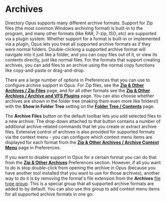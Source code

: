 # Archives

Directory Opus supports many different archive formats. Support for Zip files (the most common Windows archiving format) is built-in to the program, and many other formats (like RAR, 7-zip, ISO, etc) are supported via a plugin system. Whether support for a format is built-in or implemented via a plugin, Opus lets you treat all supported archive formats as if they were normal folders. Double-clicking a supported archive format will navigate into it just like a folder, and you can copy files out of it, or view its contents directly, just like normal files. For the formats that support creating archives, you can add files to an archive using the normal copy functions like copy-and-paste or drag-and-drop.

There are a large number of options in Preferences that you can use to configure archive support in Opus. For Zip files, see the **[Zip & Other Archives / Zip Files](/Manual/preferences/preferences_categories/zip_and_other_archives/zip_file_options.md)** page, and for all other formats see the **[Zip & Other Archives / Archive and VFS Plugins](/Manual/preferences/preferences_categories/zip_and_other_archives/archive_and_vfs_plugins.md)** page. You can also choose whether archives are shown in the folder tree (making them even more like folders!) with the **Show in Folder Tree** setting on the **[Folder Tree / Contents](/Manual/preferences/preferences_categories/folder_tree/folder_tree_contents.md)** page.

The **Archive Files** button on the default toolbar lets you add selected files to a new archive. The drop-down attached to that button contains a number of additional archive-related commands that let you create or extract archive files. Extensive control of archives is also provided for supported formats via the context menu - you can configure which context menu items are displayed for each format from the **[Zip & Other Archives / Archive Context Menu](/Manual/preferences/preferences_categories/zip_and_other_archives/archive_context_menu.md)** page in Preferences.

If you want to disable support in Opus for a certain format you can do that from the **[Zip & Other Archives](/Manual/preferences/preferences_categories/zip_and_other_archives/RAEDME.md)** Preferences section. However, if all you want to do is stop double-click from opening the archive in Opus (because you have another tool installed that you want to use for those archives), another way to do it is by removing the format's file extension from the **Archives** [file type group](/Manual/file_types/file_type_groups.md). This is a special group that all supported archive formats are added to by default. You can also use this group to add context menu items for all supported archive formats in one go.
